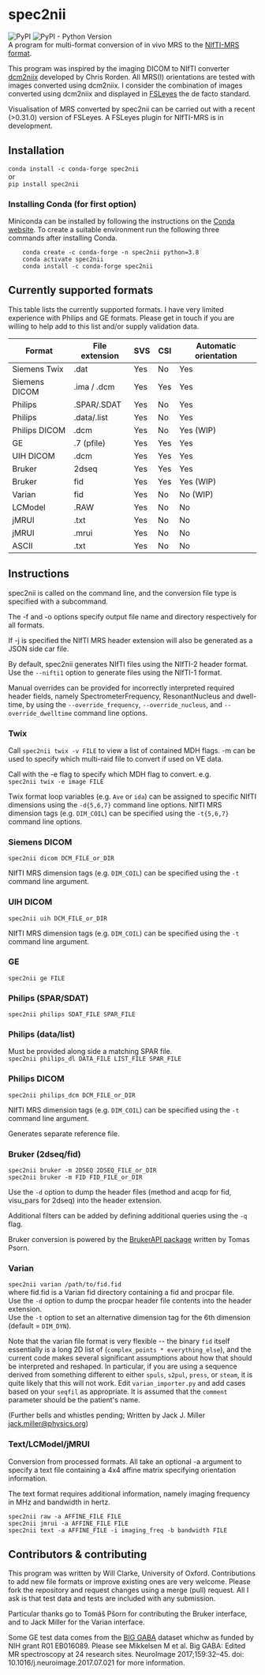 # spec2nii
![PyPI](https://img.shields.io/pypi/v/spec2nii)
![PyPI - Python Version](https://img.shields.io/pypi/pyversions/spec2nii)  
A program for multi-format conversion of in vivo MRS to the [NIfTI-MRS format](https://github.com/wexeee/mrs_nifti_standard).  

This program was inspired by the imaging DICOM to NIfTI converter [dcm2niix](https://github.com/rordenlab/dcm2niix) developed by Chris Rorden. All MRS(I) orientations are tested with images converted using dcm2niix. I consider the combination of images converted using dcm2niix and displayed in [FSLeyes](https://fsl.fmrib.ox.ac.uk/fsl/fslwiki/FSLeyes) the de facto standard.

Visualisation of MRS converted by spec2nii can be carried out with a recent (>0.31.0) version of FSLeyes. A FSLeyes plugin for NIfTI-MRS is in development.
## Installation
`conda install -c conda-forge spec2nii`  
or  
`pip install spec2nii`

### Installing Conda (for first option)
Miniconda can be installed by following the instructions on the [Conda website](https://docs.conda.io/en/latest/miniconda.html). To create a suitable environment run the following three commands after installing Conda.

```
    conda create -c conda-forge -n spec2nii python=3.8
    conda activate spec2nii
    conda install -c conda-forge spec2nii
```

## Currently supported formats
This table lists the currently supported formats. I have very limited experience with Philips and GE formats. Please get in touch if you are willing to help add to this list and/or supply validation data.

| Format        | File extension | SVS | CSI | Automatic orientation |
|---------------|----------------|-----|-----|-----------------------|
| Siemens Twix  | .dat           | Yes | No  | Yes                   |
| Siemens DICOM | .ima / .dcm    | Yes | Yes | Yes                   |
| Philips       | .SPAR/.SDAT    | Yes | No  | Yes                   |
| Philips       | .data/.list    | Yes | No  | Yes                   |
| Philips DICOM | .dcm           | Yes | No  | Yes (WIP)             |
| GE            | .7 (pfile)     | Yes | Yes | Yes                   |
| UIH DICOM     | .dcm           | Yes | Yes | Yes                   |
| Bruker        | 2dseq          | Yes | Yes | Yes                   |
| Bruker        | fid            | Yes | Yes | Yes (WIP)             |
| Varian        | fid            | Yes | No  | No (WIP)              |
| LCModel       | .RAW           | Yes | No  | No                    |
| jMRUI         | .txt           | Yes | No  | No                    |
| jMRUI         | .mrui          | Yes | No  | No                    |
| ASCII         | .txt           | Yes | No  | No                    |

## Instructions
spec2nii is called on the command line, and the conversion file type is specified with a subcommand.

The -f and -o options specify output file name and directory respectively for all formats.

If -j is specified the NIfTI MRS header extension will also be generated as a JSON side car file.

By default, spec2nii generates NIfTI files using the NIfTI-2 header format. Use the `--nifti1` option to generate files using the NIfTI-1 format.

Manual overrides can be provided for incorrectly interpreted required header fields, namely SpectrometerFrequency, ResonantNucleus and dwell-time, by using the `--override_frequency`, `--override_nucleus`, and `--override_dwelltime` command line options.

### Twix
Call `spec2nii twix -v FILE` to view a list of contained MDH flags. -m can be used to specify which multi-raid file to convert if used on VE data.

Call with the -e flag to specify which MDH flag to convert. e.g.  
`spec2nii twix -e image FILE`

Twix format loop variables (e.g. `Ave` or `ida`) can be assigned to specific NIfTI dimensions using the `-d{5,6,7}` command line options. NIfTI MRS dimension tags (e.g. `DIM_COIL`) can be specified using the `-t{5,6,7}` command line options.

### Siemens DICOM
`spec2nii dicom DCM_FILE_or_DIR`

NIfTI MRS dimension tags (e.g. `DIM_COIL`) can be specified using the `-t` command line argument.

### UIH DICOM
`spec2nii uih DCM_FILE_or_DIR`

NIfTI MRS dimension tags (e.g. `DIM_COIL`) can be specified using the `-t` command line argument.

### GE
`spec2nii ge FILE`

### Philips (SPAR/SDAT)
`spec2nii philips SDAT_FILE SPAR_FILE`

### Philips (data/list)
Must be provided along side a matching SPAR file.  
`spec2nii philips_dl DATA_FILE LIST_FILE SPAR_FILE`

### Philips DICOM
`spec2nii philips_dcm DCM_FILE_or_DIR`

NIfTI MRS dimension tags (e.g. `DIM_COIL`) can be specified using the `-t` command line argument.

Generates separate reference file.

### Bruker (2dseq/fid)
`spec2nii bruker -m 2DSEQ 2DSEQ_FILE_or_DIR`  
`spec2nii bruker -m FID FID_FILE_or_DIR`

Use the `-d` option to dump the header files (method and acqp for fid, visu_pars for 2dseq) into the header extension.

Additional filters can be added by defining additional queries using the `-q` flag.

Bruker conversion is powered by the [BrukerAPI package](https://github.com/isi-nmr/brukerapi-python) written by Tomas Psorn.

### Varian 
`spec2nii varian /path/to/fid.fid`  
where fid.fid is a Varian fid directory containing a fid and procpar file.  
Use the `-d` option to dump the procpar header file contents into the header extension.  
Use the `-t` option to set an alternative dimension tag for the 6th dimension (default = `DIM_DYN`).  

Note that the varian file format is very flexible -- the binary `fid` itself essentially is a long 2D list of (`complex_points * everything_else`), and the current code makes several significant assumptions about how that should be interpreted and reshaped. 
In particular, if you are using a sequence derived from something different to either `spuls`, `s2pul`, `press`, or `steam`, it is quite likely that this will not work. Edit `varian_importer.py` and add cases based on your `seqfil` as appropriate. 
It is assumed that the `comment` parameter should be the patient's name. 

(Further bells and whistles pending; Written by Jack J. Miller <jack.miller@physics.org>)


### Text/LCModel/jMRUI
Conversion from processed formats.
All take an optional -a argument to specify a text file containing a 4x4 affine matrix specifying orientation information.

The text format requires additional information, namely imaging frequency in MHz and bandwidth in hertz.

`spec2nii raw -a AFFINE_FILE FILE`  
`spec2nii jmrui -a AFFINE_FILE FILE`  
`spec2nii text -a AFFINE_FILE -i imaging_freq -b bandwidth FILE`

## Contributors & contributing
This program was written by Will Clarke, University of Oxford. Contributions to add new file formats or improve existing ones are very welcome. Please fork the repository and request changes using a merge (pull) request. All I ask is that test data and tests are included with any submission.

Particular thanks go to Tomáš Pšorn for contributing the Bruker interface, and to Jack Miller for the Varian interface.

Some GE test data comes from the [BIG GABA](https://www.nitrc.org/projects/biggaba/) dataset whichw as funded by NIH grant R01 EB016089. Please see Mikkelsen M et al. Big GABA: Edited MR spectroscopy at 24 research sites. NeuroImage 2017;159:32–45. doi: 10.1016/j.neuroimage.2017.07.021 for more information.